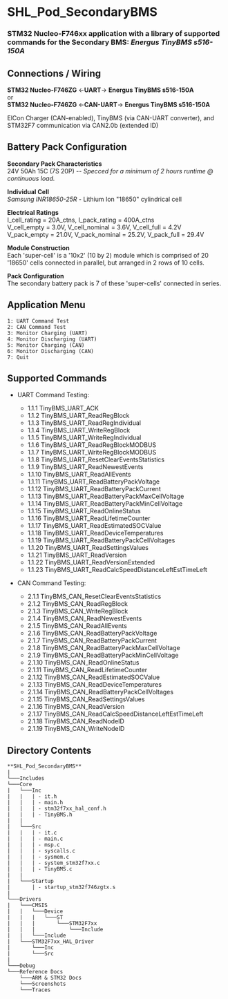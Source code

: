 # SHL_Pod_SecondaryBMS
### STM32 Nucleo-F746xx application with a library of supported commands for the Secondary BMS: *Energus TinyBMS s516-150A*


## Connections / Wiring
**STM32 Nucleo-F746ZG**    <-**UART**->   **Energus TinyBMS s516-150A** \
							  or \
**STM32 Nucleo-F746ZG**   <-**CAN-UART**->  **Energus TinyBMS s516-150A**

ElCon Charger (CAN-enabled), TinyBMS (via CAN-UART converter), and STM32F7 communication via CAN2.0b (extended ID)

## Battery Pack Configuration
**Secondary Pack Characteristics** \
24V 50Ah 15C (7S 20P)  -- *Specced for a minimum of 2 hours runtime @ continuous load.*

**Individual Cell**  \
*Samsung INR18650-25R* - Lithium Ion "18650" cylindrical cell

**Electrical Ratings** \
I_cell_rating = 20A_ctns,   I_pack_rating = 400A_ctns \
V_cell_empty = 3.0V,   V_cell_nominal = 3.6V,   V_cell_full = 4.2V \
V_pack_empty = 21.0V,   V_pack_nominal = 25.2V,   V_pack_full = 29.4V

**Module Construction** \
Each 'super-cell' is a '10x2' (10 by 2) module which is comprised of 20 '18650' cells connected in parallel, but arranged in 2 rows of 10 cells.

**Pack Configuration** \
The secondary battery pack is 7 of these 'super-cells' connected in series.

## Application Menu
    1: UART Command Test
    2: CAN Command Test
    3: Monitor Charging (UART)
    4: Monitor Discharging (UART)
    5: Monitor Charging (CAN)
    6: Monitor Discharging (CAN)
    7: Quit

## Supported Commands
- UART Command Testing:
	- 1.1.1 		TinyBMS_UART_ACK
	- 1.1.2 		TinyBMS_UART_ReadRegBlock
	- 1.1.3 		TinyBMS_UART_ReadRegIndividual
	- 1.1.4 		TinyBMS_UART_WriteRegBlock
	- 1.1.5 		TinyBMS_UART_WriteRegIndividual
	- 1.1.6 		TinyBMS_UART_ReadRegBlockMODBUS
	- 1.1.7 		TinyBMS_UART_WriteRegBlockMODBUS
	- 1.1.8 		TinyBMS_UART_ResetClearEventsStatistics
	- 1.1.9 		TinyBMS_UART_ReadNewestEvents
	- 1.1.10 		TinyBMS_UART_ReadAllEvents
	- 1.1.11 		TinyBMS_UART_ReadBatteryPackVoltage
	- 1.1.12 		TinyBMS_UART_ReadBatteryPackCurrent
	- 1.1.13 		TinyBMS_UART_ReadBatteryPackMaxCellVoltage
	- 1.1.14 		TinyBMS_UART_ReadBatteryPackMinCellVoltage
	- 1.1.15 		TinyBMS_UART_ReadOnlineStatus
	- 1.1.16 		TinyBMS_UART_ReadLifetimeCounter
	- 1.1.17 		TinyBMS_UART_ReadEstimatedSOCValue
	- 1.1.18 		TinyBMS_UART_ReadDeviceTemperatures
	- 1.1.19 		TinyBMS_UART_ReadBatteryPackCellVoltages
	- 1.1.20 		TinyBMS_UART_ReadSettingsValues
	- 1.1.21 		TinyBMS_UART_ReadVersion
	- 1.1.22 		TinyBMS_UART_ReadVersionExtended
	- 1.1.23 		TinyBMS_UART_ReadCalcSpeedDistanceLeftEstTimeLeft
 
- CAN Command Testing:
	- 2.1.1 		TinyBMS_CAN_ResetClearEventsStatistics
	- 2.1.2 		TinyBMS_CAN_ReadRegBlock
	- 2.1.3 		TinyBMS_CAN_WriteRegBlock
	- 2.1.4 		TinyBMS_CAN_ReadNewestEvents
	- 2.1.5 		TinyBMS_CAN_ReadAllEvents
	- 2.1.6 		TinyBMS_CAN_ReadBatteryPackVoltage
	- 2.1.7 		TinyBMS_CAN_ReadBatteryPackCurrent
	- 2.1.8 		TinyBMS_CAN_ReadBatteryPackMaxCellVoltage
	- 2.1.9 		TinyBMS_CAN_ReadBatteryPackMinCellVoltage
	- 2.1.10 		TinyBMS_CAN_ReadOnlineStatus
	- 2.1.11 		TinyBMS_CAN_ReadLifetimeCounter
	- 2.1.12 		TinyBMS_CAN_ReadEstimatedSOCValue
	- 2.1.13 		TinyBMS_CAN_ReadDeviceTemperatures
	- 2.1.14 		TinyBMS_CAN_ReadBatteryPackCellVoltages
	- 2.1.15 		TinyBMS_CAN_ReadSettingsValues
	- 2.1.16 		TinyBMS_CAN_ReadVersion
	- 2.1.17 		TinyBMS_CAN_ReadCalcSpeedDistanceLeftEstTimeLeft
	- 2.1.18 		TinyBMS_CAN_ReadNodeID
	- 2.1.19 		TinyBMS_CAN_WriteNodeID 

## Directory Contents
```
**SHL_Pod_SecondaryBMS**
|
└───Includes 
└───Core 
|   └───Inc 
|   |   | - it.h
|   |   | - main.h
|   |   | - stm32f7xx_hal_conf.h
|   |   | - TinyBMS.h
|   |
|   └───Src
|   |   | - it.c
|   |   | - main.c
|   |   | - msp.c
|   |   | - syscalls.c
|   |   | - sysmem.c
|   |   | - system_stm32f7xx.c
|   |   | - TinyBMS.c
|   |
|   └───Startup
|       | - startup_stm32f746zgtx.s
|
└───Drivers
|   └───CMSIS
|   |	└───Device
|   |	|   └───ST
|   |	|       └───STM32F7xx
|   |	|           └───Include
|   |	└───Include
|   └───STM32F7xx_HAL_Driver
|   	└───Inc
|   	└───Src
|
└───Debug 
└───Reference Docs
    └───ARM & STM32 Docs
    └───Screenshots
    └───Traces
```
